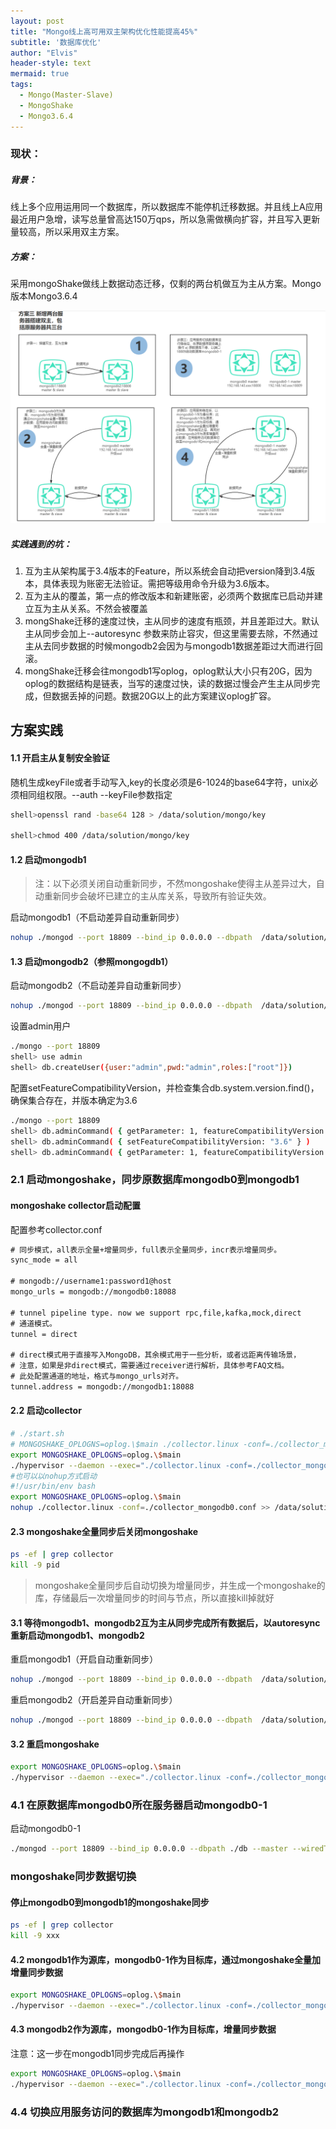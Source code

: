 ```yaml
---
layout: post
title: "Mongo线上高可用双主架构优化性能提高45%"
subtitle: '数据库优化'
author: "Elvis"
header-style: text
mermaid: true
tags:
  - Mongo(Master-Slave)
  - MongoShake
  - Mongo3.6.4
---
```


### 现状：

##### 背景：

线上多个应用运用同一个数据库，所以数据库不能停机迁移数据。并且线上A应用最近用户急增，读写总量曾高达150万qps，所以急需做横向扩容，并且写入更新量较高，所以采用双主方案。

##### 方案：

采用mongoShake做线上数据动态迁移，仅剩的两台机做互为主从方案。Mongo版本Mongo3.6.4

![](/img/in-post/optimizemongo/mongoshake-maseter-slave.png)

##### 实践遇到的坑：

1. 互为主从架构属于3.4版本的Feature，所以系统会自动把version降到3.4版本，具体表现为账密无法验证。需把等级用命令升级为3.6版本。
2. 互为主从的覆盖，第一点的修改版本和新建账密，必须两个数据库已启动并建立互为主从关系。不然会被覆盖
3. mongShake迁移的速度过快，主从同步的速度有瓶颈，并且差距过大。默认主从同步会加上--autoresync 参数来防止容灾，但这里需要去除，不然通过主从去同步数据的时候mongodb2会因为与mongodb1数据差距过大而进行回滚。
4. mongShake迁移会往mongodb1写oplog，oplog默认大小只有20G，因为oplog的数据结构是链表，当写的速度过快，读的数据过慢会产生主从同步完成，但数据丢掉的问题。数据20G以上的此方案建议oplog扩容。


## 方案实践



#### 1.1 开启主从复制安全验证

随机生成keyFile或者手动写入,key的长度必须是6-1024的base64字符，unix必须相同组权限。--auth --keyFile参数指定

```bash
shell>openssl rand -base64 128 > /data/solution/mongo/key

shell>chmod 400 /data/solution/mongo/key
```



#### 1.2 启动mongodb1

> 注：以下必须关闭自动重新同步，不然mongoshake使得主从差异过大，自动重新同步会破坏已建立的主从库关系，导致所有验证失效。

启动mongodb1（不启动差异自动重新同步）

```bash
nohup ./mongod --port 18809 --bind_ip 0.0.0.0 --dbpath  /data/solution/mongo/mongodbdata/   --master --slave --source sourcehost1:18809 --wiredTigerCacheSizeGB 96 --auth --keyFile /data/solution/mongo/key 1>>output.log 2>&1 &
```

#### 1.3 启动mongodb2（参照mongogdb1）

启动mongodb2（不启动差异自动重新同步）

```bash
nohup ./mongod --port 18809 --bind_ip 0.0.0.0 --dbpath  /data/solution/mongo/mongodbdata/   --master --slave --source sourcehost2:18809 --wiredTigerCacheSizeGB 96 --auth --keyFile /data/solution/mongo/key 1>>output.log 2>&1 &
```

设置admin用户

```bash
./mongo --port 18809
shell> use admin
shell> db.createUser({user:"admin",pwd:"admin",roles:["root"]})

```

配置setFeatureCompatibilityVersion，并检查集合db.system.version.find()，确保集合存在，并版本确定为3.6

```bash
./mongo --port 18809
shell> db.adminCommand( { getParameter: 1, featureCompatibilityVersion: 1 } )
shell> db.adminCommand( { setFeatureCompatibilityVersion: "3.6" } )
shell> db.adminCommand( { getParameter: 1, featureCompatibilityVersion: 1 } )
```


### 2.1 启动mongoshake，同步原数据库mongodb0到mongodb1

#### mongoshake collector启动配置

配置参考collector.conf

```txt
# 同步模式，all表示全量+增量同步，full表示全量同步，incr表示增量同步。
sync_mode = all

# mongodb://username1:password1@host
mongo_urls = mongodb://mongodb0:18088

# tunnel pipeline type. now we support rpc,file,kafka,mock,direct
# 通道模式。
tunnel = direct

# direct模式用于直接写入MongoDB，其余模式用于一些分析，或者远距离传输场景，
# 注意，如果是非direct模式，需要通过receiver进行解析，具体参考FAQ文档。
# 此处配置通道的地址，格式与mongo_urls对齐。
tunnel.address = mongodb://mongodb1:18088
```

#### 2.2 启动collector

```bash
# ./start.sh
# MONGOSHAKE_OPLOGNS=oplog.\$main ./collector.linux -conf=./collector_mongodb0.conf 1>> ./c.output 2>&1
export MONGOSHAKE_OPLOGNS=oplog.\$main
./hypervisor --daemon --exec="./collector.linux -conf=./collector_mongodb0.conf 1>> ./c.output 2>&1" 1>>hypervisor.output 2>&1
#也可以以nohup方式启动
#!/usr/bin/env bash
export MONGOSHAKE_OPLOGNS=oplog.\$main
nohup ./collector.linux -conf=./collector_mongodb0.conf >> /data/solution/mongoshake/collections_output.log 2>&1 &
```



#### 2.3 mongoshake全量同步后关闭mongoshake

```bash
ps -ef | grep collector
kill -9 pid
```

> mongoshake全量同步后自动切换为增量同步，并生成一个mongoshake的库，存储最后一次增量同步的时间与节点，所以直接kill掉就好



#### 3.1 等待mongodb1、mongodb2互为主从同步完成所有数据后，以autoresync重新启动mongodb1、mongodb2

重启mongodb1（开启自动重新同步）

```bash
nohup ./mongod --port 18809 --bind_ip 0.0.0.0 --dbpath  /data/solution/mongo/mongodbdata/   --master --slave --source sourcehost1:18809 --autoresync --wiredTigerCacheSizeGB 96 --auth --keyFile /data/solution/mongo/key 1>>output.log 2>&1 &
```

重启mongodb2（开启差异自动重新同步）

```bash
nohup ./mongod --port 18809 --bind_ip 0.0.0.0 --dbpath  /data/solution/mongo/mongodbdata/   --master --slave --source sourcehost2:18809 --autoresync --wiredTigerCacheSizeGB 96 --auth --keyFile /data/solution/mongo/key 1>>output.log 2>&1 &
```



#### 3.2 重启mongoshake

```bash
export MONGOSHAKE_OPLOGNS=oplog.\$main
./hypervisor --daemon --exec="./collector.linux -conf=./collector_mongodb0.conf 1>> ./c.output 2>&1" 1>>hypervisor.output 2>&1
```




### 4.1 在原数据库mongodb0所在服务器启动mongodb0-1

启动mongodb0-1

```bash
./mongod --port 18809 --bind_ip 0.0.0.0 --dbpath ./db --master --wiredTigerCacheSizeGB 1
```

### mongoshake同步数据切换

#### 停止mongodb0到mongodb1的mongoshake同步

```bash
ps -ef | grep collector
kill -9 xxx
```

#### 4.2 mongodb1作为源库，mongodb0-1作为目标库，通过mongoshake全量加增量同步数据

```bash
export MONGOSHAKE_OPLOGNS=oplog.\$main
./hypervisor --daemon --exec="./collector.linux -conf=./collector_mongodb1.conf 1>> ./c.output 2>&1" 1>>hypervisor.output 2>&1
```

#### 4.3 mongodb2作为源库，mongodb0-1作为目标库，增量同步数据

注意：这一步在mongodb1同步完成后再操作

```bash
export MONGOSHAKE_OPLOGNS=oplog.\$main
./hypervisor --daemon --exec="./collector.linux -conf=./collector_mongodb2.conf 1>> ./c.output 2>&1" 1>>hypervisor.output 2>&1
```

### 4.4 切换应用服务访问的数据库为mongodb1和mongodb2